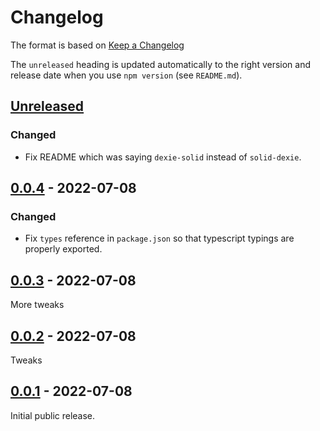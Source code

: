 # Changelog

The format is based on [Keep a Changelog](http://keepachangelog.com/en/1.0.0/)

The `unreleased` heading is updated automatically to the right version and
release date when you use `npm version` (see `README.md`).

## [Unreleased]

### Changed

- Fix README which was saying `dexie-solid` instead of `solid-dexie`.

## [0.0.4][] - 2022-07-08

### Changed

- Fix `types` reference in `package.json` so that typescript typings are
  properly exported.

## [0.0.3][] - 2022-07-08

More tweaks

## [0.0.2][] - 2022-07-08

Tweaks

## [0.0.1][] - 2022-07-08

Initial public release.

[unreleased]: https://github.com/faassen/solid-dexie/compare/v0.0.3...HEAD
[0.0.3]: https://github.com/faassen/solid-dexie/compare/v0.0.2...v0.0.3
[0.0.2]: https://github.com/faassen/solid-dexie/compare/v0.0.1...v0.0.2
[0.0.1]: https://github.com/faassen/solid-dexie/tree/v0.0.1
[unreleased]: https://github.com/faassen/solid-dexie/compare/v0.0.4...HEAD
[0.0.4]: https://github.com/faassen/solid-dexie/tree/v0.0.4
